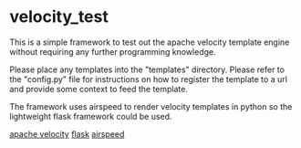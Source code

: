 velocity_test
===

This is a simple framework to test out the apache velocity template engine
without requiring any further programming knowledge.

Please place any templates into the "templates" directory.
Please refer to the "config.py" file for instructions on how to register the
template to a url and provide some context to feed the template.

The framework uses airspeed to render velocity templates in python so the
lightweight flask framework could be used.

[apache velocity](http://velocity.apache.org/)
[flask](http://flask.pocoo.org/)
[airspeed](https://github.com/purcell/airspeed)
